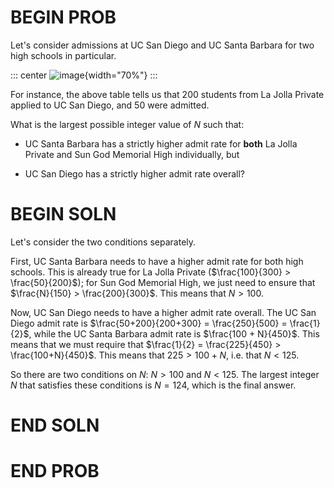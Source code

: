# BEGIN PROB

Let's consider admissions at UC San Diego and UC Santa Barbara for two
high schools in particular.

::: center
![image](simpson.png){width="70%"}
:::

For instance, the above table tells us that 200 students from La Jolla
Private applied to UC San Diego, and 50 were admitted.

What is the largest possible integer value of $N$ such that:

-   UC Santa Barbara has a strictly higher admit rate for **both** La
    Jolla Private and Sun God Memorial High individually, but

-   UC San Diego has a strictly higher admit rate overall?

# BEGIN SOLN

Let's consider the two conditions separately.

First, UC Santa Barbara needs to have a higher admit rate for both high
schools. This is already true for La Jolla Private
($\frac{100}{300} > \frac{50}{200}$); for Sun God Memorial High, we just
need to ensure that $\frac{N}{150} > \frac{200}{300}$. This means that
$N > 100$.

Now, UC San Diego needs to have a higher admit rate overall. The UC San
Diego admit rate is
$\frac{50+200}{200+300} = \frac{250}{500} = \frac{1}{2}$, while the UC
Santa Barbara admit rate is $\frac{100 + N}{450}$. This means that we
must require that $\frac{1}{2} = \frac{225}{450} > \frac{100+N}{450}$.
This means that $225 > 100 + N$, i.e. that $N < 125$.

So there are two conditions on $N$: $N > 100$ and $N < 125$. The largest
integer $N$ that satisfies these conditions is $N=124$, which is the
final answer.

# END SOLN

# END PROB